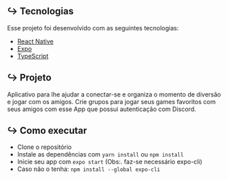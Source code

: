 ## ↪ Tecnologias

Esse projeto foi desenvolvido com as seguintes tecnologias:

- [React Native](https://reactnative.dev/)
- [Expo](https://expo.io/)
- [TypeScript](https://www.typescriptlang.org/)

## ↪ Projeto

Aplicativo para lhe ajudar a conectar-se e organiza o momento de diversão e jogar com os amigos. Crie grupos para jogar seus games favoritos com seus amigos com esse App que possui autenticação com Discord.

## ↪ Como executar

- Clone o repositório
- Instale as dependências com `yarn install` ou `npm install`
- Inicie seu app com `expo start` (Obs:. faz-se necessário expo-cli)
- Caso não o tenha: `npm install --global expo-cli`
